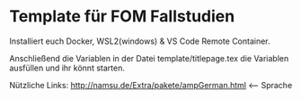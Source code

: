 # Template für FOM Fallstudien

Installiert euch Docker, WSL2(windows) & VS Code Remote Container.

Anschließend die Variablen in der Datei template/titlepage.tex die Variablen ausfüllen und ihr könnt starten.
 
Nützliche Links:
http://namsu.de/Extra/pakete/ampGerman.html <-- Sprache
